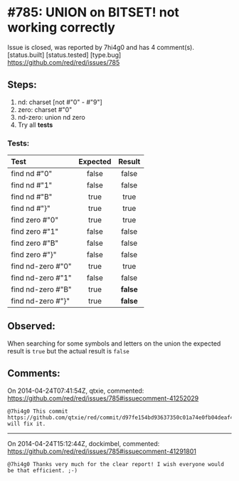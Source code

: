 
#785: UNION on BITSET! not working correctly
================================================================================
Issue is closed, was reported by 7hi4g0 and has 4 comment(s).
[status.built] [status.tested] [type.bug]
<https://github.com/red/red/issues/785>

## Steps:
1. nd: charset [not #"0" - #"9"]
2. zero: charset #"0"
3. nd-zero: union nd zero
4. Try all **tests**
### Tests:

| Test | Expected | Result |
| :-- | :-: | :-: |
| find nd #"0" | false | false |
| find nd #"1" | false | false |
| find nd #"B" | true | true |
| find nd #"}" | true | true |
| find zero #"0" | true | true |
| find zero #"1" | false | false |
| find zero #"B" | false | false |
| find zero #"}" | false | false |
| find nd-zero #"0" | true | true |
| find nd-zero #"1" | false | false |
| find nd-zero #"B" | true | **false** |
| find nd-zero #"}" | true | **false** |
## Observed:

When searching for some symbols and letters on the union the expected result is `true` but the actual result is `false`



Comments:
--------------------------------------------------------------------------------

On 2014-04-24T07:41:54Z, qtxie, commented:
<https://github.com/red/red/issues/785#issuecomment-41252029>

    @7hi4g0 This commit https://github.com/qtxie/red/commit/d97fe154bd93637350c01a74e0fb04deaf4388cf will fix it.

--------------------------------------------------------------------------------

On 2014-04-24T15:12:44Z, dockimbel, commented:
<https://github.com/red/red/issues/785#issuecomment-41291801>

    @7hi4g0 Thanks very much for the clear report! I wish everyone would be that efficient. ;-)


